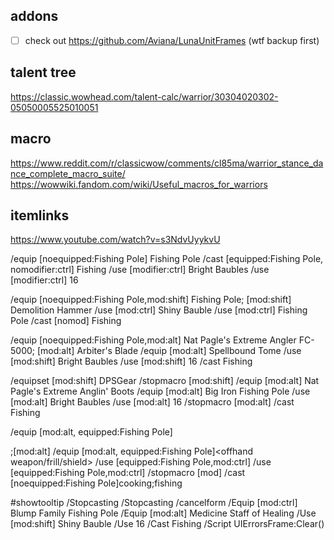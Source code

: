 ## addons
- [ ] check out https://github.com/Aviana/LunaUnitFrames (wtf backup first)

## talent tree
https://classic.wowhead.com/talent-calc/warrior/30304020302-05050005525010051

## macro
https://www.reddit.com/r/classicwow/comments/cl85ma/warrior_stance_dance_complete_macro_suite/
https://wowwiki.fandom.com/wiki/Useful_macros_for_warriors

## itemlinks
https://www.youtube.com/watch?v=s3NdvUyykvU




/equip [noequipped:Fishing Pole] Fishing Pole
/cast [equipped:Fishing Pole, nomodifier:ctrl] Fishing
/use [modifier:ctrl] Bright Baubles
/use [modifier:ctrl] 16

/equip [noequipped:Fishing Pole,mod:shift] Fishing Pole; [mod:shift] Demolition Hammer
/use [mod:ctrl] Shiny Bauble
/use [mod:ctrl] Fishing Pole
/cast [nomod] Fishing


/equip [noequipped:Fishing Pole,mod:alt] Nat Pagle's Extreme Angler FC-5000; [mod:alt] Arbiter's Blade
/equip [mod:alt] Spellbound Tome
/use [mod:shift] Bright Baubles
/use [mod:shift] 16
/cast Fishing

/equipset [mod:shift] DPSGear
/stopmacro [mod:shift]
/equip [mod:alt] Nat Pagle's Extreme Anglin' Boots
/equip [mod:alt] Big Iron Fishing Pole
/use [mod:alt] Bright Baubles
/use [mod:alt] 16
/stopmacro [mod:alt]
/cast Fishing


/equip [mod:alt, equipped:Fishing Pole]<Main hand weapon>;[mod:alt]<Fishing Pole Name>
/equip [mod:alt, equipped:Fishing Pole]<offhand weapon/frill/shield>
/use [equipped:Fishing Pole,mod:ctrl]<Bait Name>
/use [equipped:Fishing Pole,mod:ctrl]<Fishing Pole Name>
/stopmacro [mod]
/cast [noequipped:Fishing Pole]cooking;fishing


#showtooltip
/Stopcasting
/Stopcasting
/cancelform
/Equip [mod:ctrl] Blump Family Fishing Pole
/Equip [mod:alt] Medicine Staff of Healing
/Use [mod:shift] Shiny Bauble
/Use 16
/Cast Fishing
/Script UIErrorsFrame:Clear()